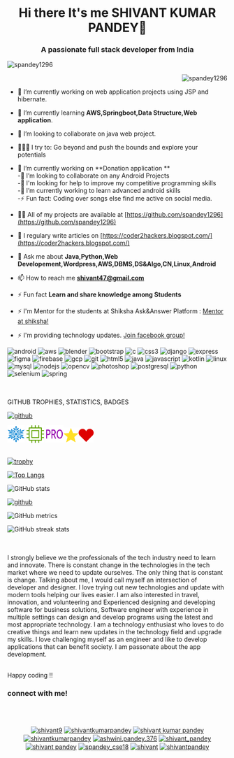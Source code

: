 <h1 align="center">Hi there It's me SHIVANT KUMAR PANDEY👋</h1>
<h3 align="center">A passionate full stack developer from India</h3>

<p align="left"> <img src="https://komarev.com/ghpvc/?username=spandey1296" alt="spandey1296" /> </p>

<p align="right"> <img src="https://user-images.githubusercontent.com/50301680/97795237-bfadb000-1c29-11eb-9720-04dc0c335f76.gif" width="250px" height="250px" alt="spandey1296" /> </p>

- 🔭 I’m currently working on web application projects using JSP and hibernate.
- 🌱 I’m currently learning  **AWS,Springboot,Data Structure,Web application**.<br>
- 👯 I’m looking to collaborate on java web project.<br>
- 🧗🏾‍♀️ I try to: Go beyond and push the bounds and explore your potentials<br>
- 🔭 I’m currently working on **Donation application **<br>
-👯 I’m looking to collaborate on any Android Projects<br>
-🤔 I'm looking for help to improve my competitive programming skills<br>
-🔭 I’m currently working to learn advanced android skills<br>
-⚡ Fun fact: Coding over songs else find me active on social media.<br>

- 👨‍💻 All of my projects are available at [https://github.com/spandey1296](https://github.com/spandey1296)

- 📝 I regulary write articles on [https://coder2hackers.blogspot.com/](https://coder2hackers.blogspot.com/)

- 💬 Ask me about **Java,Python,Web Developement,Wordpress,AWS,DBMS,DS&Algo,CN,Linux,Android**

- 📫 How to reach me **shivant47@gmail.com**

- ⚡ Fun fact **Learn and share knowledge among Students**

- ⚡ I'm Mentor for  the students at Shiksha Ask&Answer Platform : [Mentor at shiksha!](https://www.shiksha.com/userprofile/11751401)

- ⚡ I'm providing technology updates. [Join facebook group!](https://www.facebook.com/groups/714004659022843/?ref=share)



<p align="left"><img src="https://devicons.github.io/devicon/devicon.git/icons/android/android-original-wordmark.svg" alt="android" width="40" height="40"/> <img src="https://devicons.github.io/devicon/devicon.git/icons/amazonwebservices/amazonwebservices-original-wordmark.svg" alt="aws" width="40" height="40"/> <img src="https://download.blender.org/branding/community/blender_community_badge_white.svg" alt="blender" width="40" height="40"/> <img src="https://devicons.github.io/devicon/devicon.git/icons/bootstrap/bootstrap-plain.svg" alt="bootstrap" width="40" height="40"/> <img src="https://devicons.github.io/devicon/devicon.git/icons/c/c-original.svg" alt="c" width="40" height="40"/> <img src="https://devicons.github.io/devicon/devicon.git/icons/css3/css3-original-wordmark.svg" alt="css3" width="40" height="40"/> <img src="https://devicons.github.io/devicon/devicon.git/icons/django/django-original.svg" alt="django" width="40" height="40"/> <img src="https://devicons.github.io/devicon/devicon.git/icons/express/express-original-wordmark.svg" alt="express" width="40" height="40"/> <img src="https://www.vectorlogo.zone/logos/figma/figma-icon.svg" alt="figma" width="40" height="40"/> <img src="https://www.vectorlogo.zone/logos/firebase/firebase-icon.svg" alt="firebase" width="40" height="40"/> <img src="https://www.vectorlogo.zone/logos/google_cloud/google_cloud-icon.svg" alt="gcp" width="40" height="40"/> <img src="https://www.vectorlogo.zone/logos/git-scm/git-scm-icon.svg" alt="git" width="40" height="40"/> <img src="https://devicons.github.io/devicon/devicon.git/icons/html5/html5-original-wordmark.svg" alt="html5" width="40" height="40"/> <img src="https://devicons.github.io/devicon/devicon.git/icons/java/java-original-wordmark.svg" alt="java" width="40" height="40"/> <img src="https://devicons.github.io/devicon/devicon.git/icons/javascript/javascript-original.svg" alt="javascript" width="40" height="40"/> <img src="https://www.vectorlogo.zone/logos/kotlinlang/kotlinlang-icon.svg" alt="kotlin" width="40" height="40"/> <img src="https://devicons.github.io/devicon/devicon.git/icons/linux/linux-original.svg" alt="linux" width="40" height="40"/> <img src="https://devicons.github.io/devicon/devicon.git/icons/mysql/mysql-original-wordmark.svg" alt="mysql" width="40" height="40"/> <img src="https://devicons.github.io/devicon/devicon.git/icons/nodejs/nodejs-original-wordmark.svg" alt="nodejs" width="40" height="40"/> <img src="https://www.vectorlogo.zone/logos/opencv/opencv-icon.svg" alt="opencv" width="40" height="40"/> <img src="https://devicons.github.io/devicon/devicon.git/icons/photoshop/photoshop-plain.svg" alt="photoshop" width="40" height="40"/> <img src="https://devicons.github.io/devicon/devicon.git/icons/postgresql/postgresql-original-wordmark.svg" alt="postgresql" width="40" height="40"/> <img src="https://devicons.github.io/devicon/devicon.git/icons/python/python-original.svg" alt="python" width="40" height="40"/> <img src="https://i.ibb.co/9T29DD0/selenium.png" alt="selenium" width="40" height="40"/> <img src="https://www.vectorlogo.zone/logos/springio/springio-icon.svg" alt="spring" width="40" height="40"/></p><br><br


### GITHUB TROPHIES, STATISTICS, BADGES


[<img src='https://cdn.jsdelivr.net/npm/simple-icons@3.0.1/icons/github.svg' alt='github' height='40'>](https://github.com/spandey1296)  <br>

<a href='https://archiveprogram.github.com/'><img src='https://raw.githubusercontent.com/acervenky/animated-github-badges/master/assets/acbadge.gif' width='40' height='40'></a> <a href='https://docs.github.com/en/developers'><img src='https://raw.githubusercontent.com/acervenky/animated-github-badges/master/assets/devbadge.gif' width='40' height='40'></a> <a href='https://github.com/pricing'><img src='https://raw.githubusercontent.com/acervenky/animated-github-badges/master/assets/pro.gif' width='40' height='40'></a><a href='https://stars.github.com/'><img src='https://raw.githubusercontent.com/acervenky/animated-github-badges/master/assets/starbadge.gif' width='35' height='35'></a><a href='https://docs.github.com/en/github/supporting-the-open-source-community-with-github-sponsors'><img src='https://raw.githubusercontent.com/acervenky/animated-github-badges/master/assets/sponsorbadge.gif' width='35' height='35'></a><br><br>

[![trophy](https://github-profile-trophy.vercel.app/?username=spandey1296)](https://github.com/ryo-ma/github-profile-trophy)<br>

[![Top Langs](https://github-readme-stats.vercel.app/api/top-langs/?username=spandey1296)](https://github.com/anuraghazra/github-readme-stats)<br>

![GitHub stats](https://github-readme-stats.vercel.app/api?username=spandey1296&show_icons=true&count_private=true)  





[<img src='https://cdn.jsdelivr.net/npm/simple-icons@3.0.1/icons/github.svg' alt='github' height='40'>](https://github.com/spandey1296)  

![GitHub metrics](https://metrics.lecoq.io/spandey1296)  

![GitHub streak stats](https://github-readme-streak-stats.herokuapp.com/?user=spandey1296)  







<br><br>
I strongly believe we the professionals of the tech industry need to learn and innovate. There is constant change in the technologies in the tech market where we need to update ourselves. The only thing that is constant is change. Talking about me, I would call myself an intersection of developer and designer. I love trying out new technologies and update with modern tools helping our lives easier. I am also interested in travel, innovation, and volunteering and Experienced designing and developing software for business solutions, Software engineer with experience in multiple settings can design and develop programs using the latest and most appropriate technology. I am a technology enthusiast who loves to do creative things and learn new updates in the technology field and upgrade my skills. I love challenging myself as an engineer and like to develop applications that can benefit society. I am passonate about the app development. <br><br>

Happy coding !!

<h3><strong>connect with me!</strong></h3><br><br>

<p align="center">
<a href="https://twitter.com/shivant9" target="blank"><img align="center" src="https://cdn.jsdelivr.net/npm/simple-icons@3.0.1/icons/twitter.svg" alt="shivant9" height="30" width="30" /></a>
<a href="https://linkedin.com/in/shivantkumarpandey" target="blank"><img align="center" src="https://cdn.jsdelivr.net/npm/simple-icons@3.0.1/icons/linkedin.svg" alt="shivantkumarpandey" height="30" width="30" /></a>
<a href="https://stackoverflow.com/users/shivant kumar pandey" target="blank"><img align="center" src="https://cdn.jsdelivr.net/npm/simple-icons@3.0.1/icons/stackoverflow.svg" alt="shivant kumar pandey" height="30" width="30" /></a>
<a href="https://kaggle.com/shivantkumarpandey" target="blank"><img align="center" src="https://cdn.jsdelivr.net/npm/simple-icons@3.0.1/icons/kaggle.svg" alt="shivantkumarpandey" height="30" width="30" /></a>
<a href="https://fb.com/ashwini.pandey.376" target="blank"><img align="center" src="https://cdn.jsdelivr.net/npm/simple-icons@3.0.1/icons/facebook.svg" alt="ashwini.pandey.376" height="30" width="30" /></a>
<a href="https://instagram.com/shivant_pandey" target="blank"><img align="center" src="https://cdn.jsdelivr.net/npm/simple-icons@3.0.1/icons/instagram.svg" alt="shivant_pandey" height="30" width="30" /></a>
<a href="https://www.youtube.com/c/shivant pandey" target="blank"><img align="center" src="https://cdn.jsdelivr.net/npm/simple-icons@3.0.1/icons/youtube.svg" alt="shivant pandey" height="30" width="30" /></a>
<a href="https://www.hackerrank.com/spandey_cse18" target="blank"><img align="center" src="https://cdn.jsdelivr.net/npm/simple-icons@3.0.1/icons/hackerrank.svg" alt="spandey_cse18" height="30" width="30" /></a>
<a href="https://www.leetcode.com/shivant" target="blank"><img align="center" src="https://cdn.jsdelivr.net/npm/simple-icons@3.0.1/icons/leetcode.svg" alt="shivant" height="30" width="30" /></a>
<a href="https://www.geeksforgeeks.com/shivantpandey" target="blank"><img align="center" src="https://cdn.jsdelivr.net/npm/simple-icons@3.0.1/icons/geeksforgeeks.svg" alt="shivantpandey" height="30" width="30" /></a>
</p>






